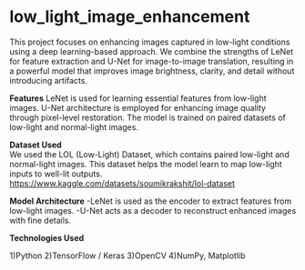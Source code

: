 # low_light_image_enhancement
This project focuses on enhancing images captured in low-light conditions using a deep learning-based approach. We combine the strengths of LeNet for feature extraction and U-Net for image-to-image translation, resulting in a powerful model that improves image brightness, clarity, and detail without introducing artifacts.

**Features**
LeNet is used for learning essential features from low-light images.
U-Net architecture is employed for enhancing image quality through pixel-level restoration.
The model is trained on paired datasets of low-light and normal-light images.

**Dataset Used**<br>
We used the LOL (Low-Light) Dataset, which contains paired low-light and normal-light images.
This dataset helps the model learn to map low-light inputs to well-lit outputs.
https://www.kaggle.com/datasets/soumikrakshit/lol-dataset

**Model Architecture**
-LeNet is used as the encoder to extract features from low-light images.
-U-Net acts as a decoder to reconstruct enhanced images with fine details.

**Technologies Used**

1)Python
2)TensorFlow / Keras
3)OpenCV
4)NumPy, Matplotlib

